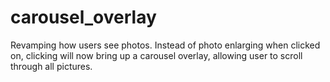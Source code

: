 # carousel_overlay
Revamping how users see photos. Instead of photo enlarging when clicked on, clicking will now bring up a carousel overlay, allowing user to scroll through all pictures.

